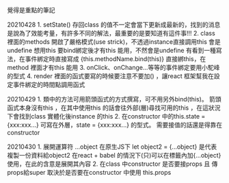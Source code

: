 覺得是重點的筆記

20210428
    1. setState() 存回class 的值不一定會當下更新成最新的，找到的消息是說為了效能考量，有許多不同的解法，最重要的是要知道有這件事!!!
    2. class 裡面的methods 開啟了嚴格模式(use strick)，不透過instance直接調用this 會是undefine
        想用this 要bind綁定後才有this 能用，不然會是undefine
            有看到一種寫法，在事件綁定時直接寫成 {this.methodName.bind(this)} 直接綁this，在method 裡面才有this 能用
    3. onClick、onChange...等等的事件綁定要用小駝峰的型式
    4. render 裡面的函式要寫的時候要注意不要加() ，讓react 框架幫我在設定事件綁定的時間點調用函式

20210429
    1. 類中的方法可用箭頭函式的方式撰寫，可不用另外bind(this)。
        箭頭函式本身沒有this ，在其中使用this 的話會往外部(層)尋找可用的this ，在這狀況下會找到class 實體化後instance 的this
    2. 在constructor 中的this.state = {xxx:xxx...} 可寫在外層，state = {xxx:xxx...} 的型式。
        需要接值的話還是得靠在constructor

20210430
    1. 展開運算符 ...object
        在原生JS下 let object2 = {...object} 是代表複製一份資料給object2
        在react + babel 的情況下(只)可以在標籤內加{...object}使用，在此的含意是展開其內容
    2. 在class 中constructor 是否要接props 且 傳props給super 取決於是否要在constructor 中使用 this.props 
